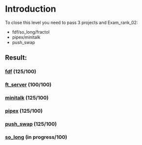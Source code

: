 # Introduction
To close this level you need to pass 3 projects and Exam_rank_02:
* fdf/so_long/fractol
* pipex/minitalk
* push_swap

## Result:
### [fdf](./fdf) (125/100)
### [ft_server](./ft_server) (100/100)
### [minitalk](./minitalk) (125/100)
### [pipex](./pipex) (125/100)
### [push_swap](./push_swap) (125/100)
### [so_long](./so_long) (in progress/100)

